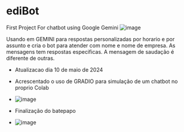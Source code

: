 # ediBot
First Project For chatbot using Google Gemini
![image](https://github.com/esequielsantos/ediBot/assets/83351241/a69f2a65-e3ec-4dad-9095-8889522b1583)


Usando em GEMINI para respostas personalizadas por horario e por assunto e cria o bot para atender com nome e nome de empresa.
As mensagens tem respostas especificas.
A mensagem de saudação é diferente de outras.

* Atualizacao dia 10 de maio de 2024
* Acrescentado o uso de GRADIO para simulação de um chatbot no proprio Colab

* ![image](https://github.com/esequielsantos/ediBot/assets/83351241/a92867eb-1e59-421e-8d05-4750fc1c212d)

* Finalização do batepapo
* ![image](https://github.com/esequielsantos/ediBot/assets/83351241/72c3d2a8-db2e-43b4-81fa-0c0f52f3a6fd)




